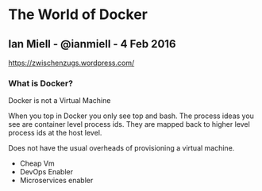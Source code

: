 # The World of Docker

## Ian Miell - @ianmiell - 4 Feb 2016

https://zwischenzugs.wordpress.com/

### What is Docker? ###

Docker is not a Virtual Machine

When you top in Docker you only see top and bash.
The process ideas you see are container level process ids. They are mapped back to higher level process ids at the host level.

Does not have the usual overheads of provisioning a virtual machine.

- Cheap Vm
- DevOps Enabler
- Microservices enabler

